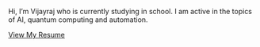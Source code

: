 Hi, I’m Vijayraj who is currently studying in school. I am active in the topics of AI, quantum computing and automation.

[View My Resume](https://Mulanji-Vijayraj.github.io/Resume/Resume.pdf)
